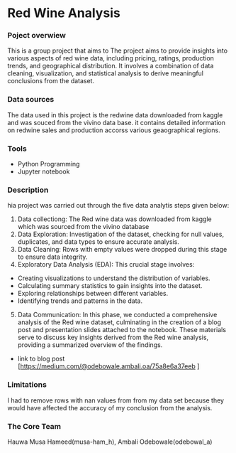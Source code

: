 # Red Wine Analysis

### Poject overwiew
This is a group project that aims to The project aims to provide insights into various aspects of red wine data, including pricing, ratings, production trends, and geographical distribution. It involves a combination of data cleaning, visualization, and statistical analysis to derive meaningful conclusions from the dataset.

### Data sources 
The data used in this project is the redwine data downloaded from kaggle and was souced from the vivino data base. it contains detailed information on redwine sales and production accorss various geaographical regions.

### Tools
- Python Programming
- Jupyter notebook

### Description
hia project was carried out through the five data analytis steps given below:
1. Data collectiong: 
The Red wine data was downloaded from kaggle which was sourced from the vivino database
2. Data Exploration:
Investigation of the dataset, checking for null values, duplicates, and data types to ensure accurate analysis.
3. Data Cleaning:
Rows with empty values were dropped during this stage to ensure data integrity.
4. Exploratory Data Analysis (EDA):
This crucial stage involves:
* Creating visualizations to understand the distribution of variables.
* Calculating summary statistics to gain insights into the dataset.
* Exploring relationships between different variables.
* Identifying trends and patterns in the data.
5. Data Communication:
In this phase, we conducted a comprehensive analysis of the Red wine dataset, culminating in the creation of a blog post 
and presentation slides attached to the notebook. These materials serve to discuss  key insights derived from the Red wine analysis, providing 
a summarized overview of the findings.
* link to blog post [https://medium.com/@odebowale.ambali.oa/75a8e6a37eeb ]

### Limitations
I had to remove rows with  nan values from from my data set because they would have affected the accuracy of my  conclusion from the analysis.

### The Core Team
Hauwa Musa Hameed(musa-ham_h), Ambali Odebowale(odebowal_a)
